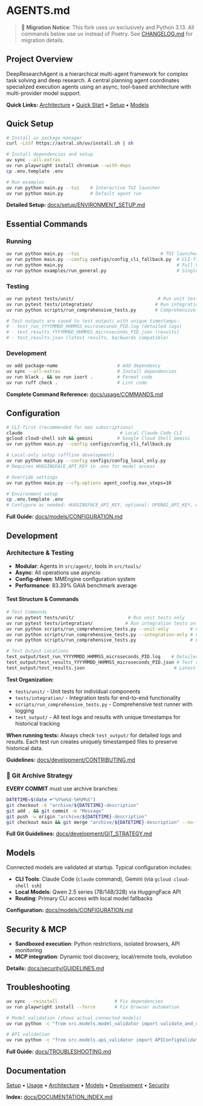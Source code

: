 # AGENTS.md

> 🔧 **Migration Notice**: This fork uses uv exclusively and Python 3.13. All commands below use uv instead of Poetry. See [CHANGELOG.md](CHANGELOG.md) for migration details.

## Project Overview

DeepResearchAgent is a hierarchical multi-agent framework for complex task solving and deep research. A central planning agent coordinates specialized execution agents using an async, tool-based architecture with multi-provider model support.

**Quick Links:** [Architecture](docs/architecture/OVERVIEW.md) • [Quick Start](docs/usage/QUICK_START.md) • [Setup](docs/setup/ENVIRONMENT_SETUP.md) • [Models](docs/models/CONFIGURATION.md)

## Quick Setup

```bash
# Install uv package manager
curl -LsSf https://astral.sh/uv/install.sh | sh

# Install dependencies and setup
uv sync --all-extras
uv run playwright install chromium --with-deps
cp .env.template .env

# Run examples
uv run python main.py --tui    # Interactive TUI launcher
uv run python main.py          # Default agent run
```

**Detailed Setup:** [docs/setup/ENVIRONMENT_SETUP.md](docs/setup/ENVIRONMENT_SETUP.md)

## Essential Commands

### Running
```bash
uv run python main.py --tui                              # TUI launcher (interactive menu)
uv run python main.py --config configs/config_cli_fallback.py  # CLI-first (recommended)
uv run python main.py                                          # Full hierarchical system
uv run python examples/run_general.py                          # Single agent
```

### Testing
```bash
uv run pytest tests/unit/                               # Run unit tests only
uv run pytest tests/integration/                       # Run integration tests only
uv run python scripts/run_comprehensive_tests.py       # Comprehensive test runner (recommended)

# Test outputs are saved to test_output/ with unique timestamps:
# - test_run_YYYYMMDD_HHMMSS_microseconds_PID.log (detailed logs)
# - test_results_YYYYMMDD_HHMMSS_microseconds_PID.json (results)
# - test_results.json (latest results, backwards compatible)
```

### Development
```bash
uv add package-name                      # Add dependency
uv sync --all-extras                     # Install dependencies
uv run black . && uv run isort .         # Format code
uv run ruff check .                      # Lint code
```

**Complete Command Reference:** [docs/usage/COMMANDS.md](docs/usage/COMMANDS.md)

## Configuration
```bash
# CLI-first (recommended for max subscriptions)
claude                                    # Local Claude Code CLI
gcloud cloud-shell ssh && gemini         # Google Cloud Shell Gemini
uv run python main.py --config configs/config_cli_fallback.py

# Local-only setup (offline development)
uv run python main.py --config configs/config_local_only.py
# Requires HUGGINGFACE_API_KEY in .env for model access

# Override settings
uv run python main.py --cfg-options agent_config.max_steps=10

# Environment setup
cp .env.template .env
# Configure as needed: HUGGINGFACE_API_KEY, optional: OPENAI_API_KEY, ANTHROPIC_API_KEY
```

**Full Guide:** [docs/models/CONFIGURATION.md](docs/models/CONFIGURATION.md)

## Development

### Architecture & Testing
- **Modular**: Agents in `src/agent/`, tools in `src/tools/`
- **Async**: All operations use asyncio
- **Config-driven**: MMEngine configuration system
- **Performance**: 83.39% GAIA benchmark average

#### Test Structure & Commands
```bash
# Test Commands
uv run pytest tests/unit/                    # Run unit tests only
uv run pytest tests/integration/            # Run integration tests only
uv run python scripts/run_comprehensive_tests.py --unit-only        # Comprehensive unit tests
uv run python scripts/run_comprehensive_tests.py --integration-only # Comprehensive integration tests
uv run python scripts/run_comprehensive_tests.py                    # Full test suite

# Test Output Locations
test_output/test_run_YYYYMMDD_HHMMSS_microseconds_PID.log    # Detailed logs (unique timestamps)
test_output/test_results_YYYYMMDD_HHMMSS_microseconds_PID.json # Test results (unique timestamps)
test_output/test_results.json                                 # Latest test results (backwards compatible)
```

**Test Organization:**
- `tests/unit/` - Unit tests for individual components
- `tests/integration/` - Integration tests for end-to-end functionality
- `scripts/run_comprehensive_tests.py` - Comprehensive test runner with logging
- `test_output/` - All test logs and results with unique timestamps for historical tracking

**When running tests:** Always check `test_output/` for detailed logs and results. Each test run creates uniquely timestamped files to preserve historical data.

**Guidelines:** [docs/development/CONTRIBUTING.md](docs/development/CONTRIBUTING.md)

### 🚨 Git Archive Strategy

**EVERY COMMIT** must use archive branches:

```bash
DATETIME=$(date +"%Y%m%d-%H%M%S")
git checkout -b "archive/${DATETIME}-description"
git add . && git commit -m "Message"
git push -u origin "archive/${DATETIME}-description"
git checkout main && git merge "archive/${DATETIME}-description" --no-ff
```

**Full Git Guidelines:** [docs/development/GIT_STRATEGY.md](docs/development/GIT_STRATEGY.md)

## Models
Connected models are validated at startup. Typical configuration includes:
- **CLI Tools**: Claude Code (`claude` command), Gemini (via `gcloud cloud-shell ssh`)
- **Local Models**: Qwen 2.5 series (7B/14B/32B) via HuggingFace API
- **Routing**: Primary CLI access with local model fallbacks

**Configuration:** [docs/models/CONFIGURATION.md](docs/models/CONFIGURATION.md)

## Security & MCP
- **Sandboxed execution**: Python restrictions, isolated browsers, API monitoring
- **MCP integration**: Dynamic tool discovery, local/remote tools, evolution

**Details:** [docs/security/GUIDELINES.md](docs/security/GUIDELINES.md)

## Troubleshooting

```bash
uv sync --reinstall                     # Fix dependencies
uv run playwright install --force       # Fix browser automation

# Model validation (shows actual connected models)
uv run python -c "from src.models.model_validator import validate_and_display_models; validate_and_display_models()"

# API validation
uv run python -c "from src.models.api_validator import APIConfigValidator; APIConfigValidator().validate_all_configs()"
```

**Full Guide:** [docs/TROUBLESHOOTING.md](docs/TROUBLESHOOTING.md)

## Documentation
[Setup](docs/setup/) • [Usage](docs/usage/) • [Architecture](docs/architecture/) • [Models](docs/models/) • [Development](docs/development/) • [Security](docs/security/)

**Index:** [docs/DOCUMENTATION_INDEX.md](docs/DOCUMENTATION_INDEX.md)